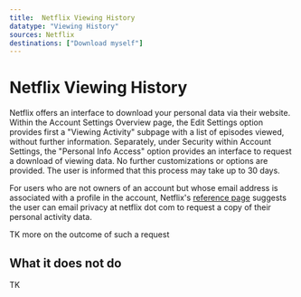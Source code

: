 ```yaml
---
title:  Netflix Viewing History  
datatype: "Viewing History"
sources: Netflix
destinations: ["Download myself"]
---
```


# Netflix Viewing History 

Netflix offers an interface to download your personal data via their website. Within the Account Settings Overview page, the Edit Settings option provides first a "Viewing Activity" subpage with a list of episodes viewed, without further information. Separately, under Security within Account Settings, the "Personal Info Access" option provides an interface to request a download of viewing data. No further customizations or options are provided. The user is informed that this process may take up to 30 days.

For users who are not owners of an account but whose email address is associated with a profile in the account, Netflix's [reference page](https://help.netflix.com/en/node/100624) suggests the user can email privacy at netflix dot com to request a copy of their personal activity data.

TK more on the outcome of such a request

## What it does not do

TK
